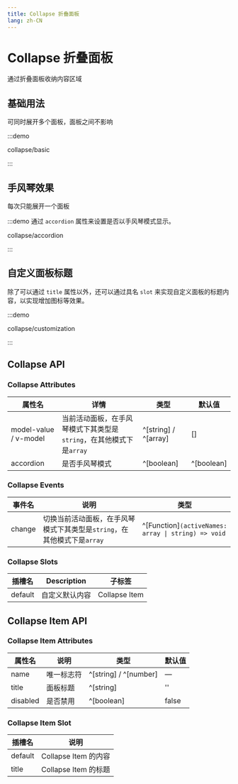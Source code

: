 ```yaml
---
title: Collapse 折叠面板
lang: zh-CN
---
```


# Collapse 折叠面板

通过折叠面板收纳内容区域

## 基础用法

可同时展开多个面板，面板之间不影响

:::demo

collapse/basic

:::

## 手风琴效果

每次只能展开一个面板

:::demo 通过 `accordion` 属性来设置是否以手风琴模式显示。

collapse/accordion

:::

## 自定义面板标题

除了可以通过 `title` 属性以外，还可以通过具名 `slot` 来实现自定义面板的标题内容，以实现增加图标等效果。

:::demo

collapse/customization

:::

## Collapse API

### Collapse Attributes

| 属性名                   | 详情                                        | 类型                   | 默认值        |
| --------------------- | ----------------------------------------- | -------------------- | ---------- |
| model-value / v-model | 当前活动面板，在手风琴模式下其类型是`string`，在其他模式下是`array` | ^[string] / ^[array] | []         |
| accordion             | 是否手风琴模式                                   | ^[boolean]           | ^[boolean] |

### Collapse Events

| 事件名    | 说明                                          | 类型                                                      |
| ------ | ------------------------------------------- | ------------------------------------------------------- |
| change | 切换当前活动面板，在手风琴模式下其类型是`string`，在其他模式下是`array` | ^[Function]`(activeNames: array \| string) => void` |

### Collapse Slots

| 插槽名     | Description | 子标签           |
| ------- | ----------- | ------------- |
| default | 自定义默认内容     | Collapse Item |

## Collapse Item API

### Collapse Item Attributes

| 属性名      | 说明    | 类型                    | 默认值   |
| -------- | ----- | --------------------- | ----- |
| name     | 唯一标志符 | ^[string] / ^[number] | —     |
| title    | 面板标题  | ^[string]             | ''    |
| disabled | 是否禁用  | ^[boolean]            | false |

### Collapse Item Slot

| 插槽名     | 说明                |
| ------- | ----------------- |
| default | Collapse Item 的内容 |
| title   | Collapse Item 的标题 |
